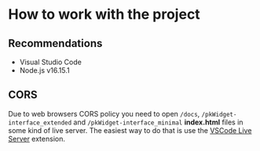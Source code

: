 # How to work with the project

## Recommendations
* Visual Studio Code
* Node.js v16.15.1

## CORS
Due to web browsers CORS policy you need to open `/docs`, `/pkWidget-interface_extended` and `/pkWidget-interface_minimal` **index.html** files in some kind of live server.
The easiest way to do that is use the [VSCode Live Server](https://marketplace.visualstudio.com/items?itemName=ritwickdey.LiveServer) extension.